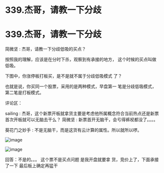 # 339.杰哥，请教一下分歧

# 339.杰哥，请教一下分歧

简微坚 : 杰哥，请教一下分歧低吸的买点？

按照我的理解，应该是在分时下杀，观察到有承接的地方， 这个时候的买点叫做低吸。

下图中，你涨停板打板买，是不是就不属于分歧低吸模式 了？

也就是说，你买同一个股票，采用的是两种模式，早盘第一 笔是分歧低吸模式，第二笔是打板模式。

评论区：

sailing : 杰哥，这个新票开板就拿货主要是考虑他所属概念符合当前热点还是新票首次开板就可以无脑去干么？ 简微坚 : 新票首开无脑干，会亏得裤衩都没了。。。。

葵花门之妙手 : 不是无脑干，而是这货有云计算的属性。所以就所以啰。

![image](img/Image_112.png)

![image](img/Image_113.png)

回答：不是的。。。 这个票不是买点问题 是我开盘就要拿 货，竞价上了，下面承接了一下 最后板上确定再猛干